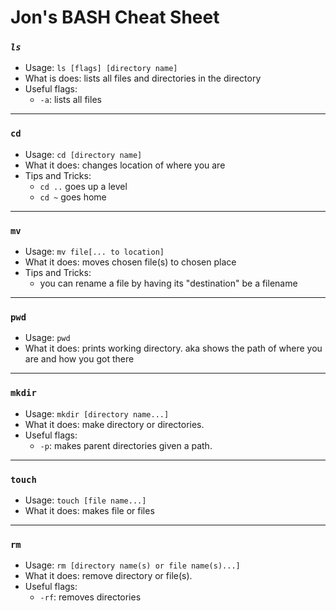 # Jon's BASH Cheat Sheet

### ***`ls`*** 
   
* Usage: `ls [flags] [directory name]`
* What is does: lists all files and directories in the directory
* Useful flags:
    * `-a`: lists all files

---
### **`cd`**

* Usage: `cd [directory name]`
* What it does: changes location of where you are
* Tips and Tricks:
    * `cd ..` goes up a level
    * `cd ~` goes home
    

---

### `mv`

* Usage: `mv file[... to location]`
* What it does: moves chosen file(s) to chosen place
* Tips and Tricks:
   * you can rename a file by having its "destination" be a filename

---

### `pwd`

* Usage: `pwd`
* What it does: prints working directory. aka shows the path of where you are and how you got there

---

### `mkdir`

* Usage: `mkdir [directory name...]`
* What it does: make directory or directories.
* Useful flags: 
    * `-p`: makes parent directories given a path. 



---

### `touch`

* Usage: `touch [file name...]`
* What it does: makes file or files


---

### `rm`

* Usage: `rm [directory name(s) or file name(s)...]`
* What it does: remove directory or file(s).
* Useful flags: 
    * `-rf`: removes directories